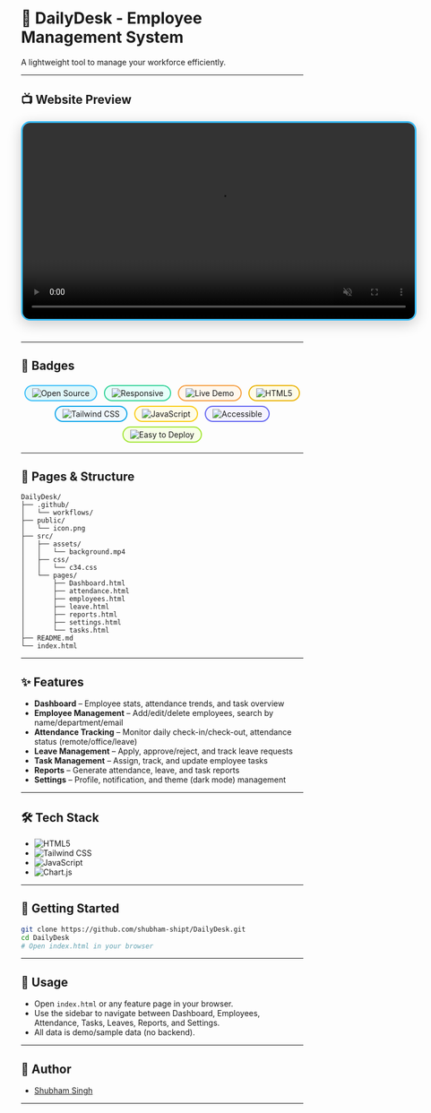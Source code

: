 # 🌟 DailyDesk - Employee Management System

A lightweight tool to manage your workforce efficiently.

---

## 📺 Website Preview

<div align="center">


<video src="public/preview.mp4" controls autoplay loop muted playsinline width="700" style="border-radius: 16px; border: 3px solid #38bdf8; box-shadow:0 6px 24px #0003; margin-bottom:1.5rem;">
  Your browser does not support the video tag.
</video>

</div>

---

## 🏅 Badges

<div align="center">

<span style="display:inline-block; border:2px solid #38bdf8; border-radius:20px; padding:4px 12px; margin:4px; background:#e0f7fa;">
  <img alt="Open Source" src="https://img.shields.io/badge/Open%20Source-Yes-brightgreen?logo=github&style=flat-square" style="vertical-align:middle;"/> 
</span>
<span style="display:inline-block; border:2px solid #34d399; border-radius:20px; padding:4px 12px; margin:4px; background:#e6fffa;">
  <img alt="Responsive" src="https://img.shields.io/badge/Responsive-Yes-blue?logo=css3&style=flat-square" style="vertical-align:middle;"/>
</span>
<span style="display:inline-block; border:2px solid #f59e42; border-radius:20px; padding:4px 12px; margin:4px; background:#fff7ed;">
  <img alt="Live Demo" src="https://img.shields.io/badge/Demo-Available-orange?logo=youtube&style=flat-square" style="vertical-align:middle;"/>
</span>
<span style="display:inline-block; border:2px solid #eab308; border-radius:20px; padding:4px 12px; margin:4px; background:#fefce8;">
  <img alt="HTML5" src="https://img.shields.io/badge/HTML5-E34F26?logo=html5&logoColor=white&style=flat-square" style="vertical-align:middle;"/>
</span>
<span style="display:inline-block; border:2px solid #0ea5e9; border-radius:20px; padding:4px 12px; margin:4px; background:#f0f9ff;">
  <img alt="Tailwind CSS" src="https://img.shields.io/badge/Tailwind-38B2AC?logo=tailwind-css&logoColor=white&style=flat-square" style="vertical-align:middle;"/>
</span>
<span style="display:inline-block; border:2px solid #facc15; border-radius:20px; padding:4px 12px; margin:4px; background:#fefce8;">
  <img alt="JavaScript" src="https://img.shields.io/badge/JavaScript-F7DF1E?logo=javascript&logoColor=black&style=flat-square" style="vertical-align:middle;"/>
</span>
<span style="display:inline-block; border:2px solid #6366f1; border-radius:20px; padding:4px 12px; margin:4px; background:#f5f3ff;">
  <img alt="Accessible" src="https://img.shields.io/badge/Accessible-WCAG%202.1-blueviolet?logo=accessibility&style=flat-square" style="vertical-align:middle;"/>
</span>
<span style="display:inline-block; border:2px solid #a3e635; border-radius:20px; padding:4px 12px; margin:4px; background:#f7fee7;">
  <img alt="Easy to Deploy" src="https://img.shields.io/badge/Easy%20to%20Deploy-Yes-brightgreen?logo=vercel&style=flat-square" style="vertical-align:middle;"/>
</span>

</div>

---

## 📂 Pages & Structure

```
DailyDesk/
├── .github/
│   └── workflows/
├── public/
│   └── icon.png
├── src/
│   ├── assets/
│   │   └── background.mp4
│   ├── css/
│   │   └── c34.css
│   └── pages/
│       ├── Dashboard.html
│       ├── attendance.html
│       ├── employees.html
│       ├── leave.html
│       ├── reports.html
│       ├── settings.html
│       └── tasks.html
├── README.md
└── index.html
```

---

## ✨ Features

- **Dashboard** – Employee stats, attendance trends, and task overview  
- **Employee Management** – Add/edit/delete employees, search by name/department/email  
- **Attendance Tracking** – Monitor daily check-in/check-out, attendance status (remote/office/leave)
- **Leave Management** – Apply, approve/reject, and track leave requests
- **Task Management** – Assign, track, and update employee tasks
- **Reports** – Generate attendance, leave, and task reports
- **Settings** – Profile, notification, and theme (dark mode) management

---

## 🛠️ Tech Stack

- ![HTML5](https://img.shields.io/badge/-HTML5-E34F26?logo=html5&logoColor=white&style=flat-square)  
- ![Tailwind CSS](https://img.shields.io/badge/-Tailwind-38B2AC?logo=tailwind-css&logoColor=white&style=flat-square)  
- ![JavaScript](https://img.shields.io/badge/-JavaScript-F7DF1E?logo=javascript&logoColor=black&style=flat-square)  
- ![Chart.js](https://img.shields.io/badge/-Chart.js-FF6384?logo=chartdotjs&logoColor=white&style=flat-square)

---

## 🚀 Getting Started

```bash
git clone https://github.com/shubham-shipt/DailyDesk.git
cd DailyDesk
# Open index.html in your browser
```

---

## 📑 Usage

- Open `index.html` or any feature page in your browser.
- Use the sidebar to navigate between Dashboard, Employees, Attendance, Tasks, Leaves, Reports, and Settings.
- All data is demo/sample data (no backend).

---

## 👤 Author

- [Shubham Singh](mailto:shubham.singh@dailydesk.com)

---
